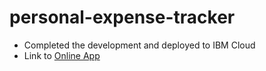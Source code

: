 # personal-expense-tracker

- Completed the development and deployed to IBM Cloud
- Link to [Online App](http://159.122.187.65:30094/)